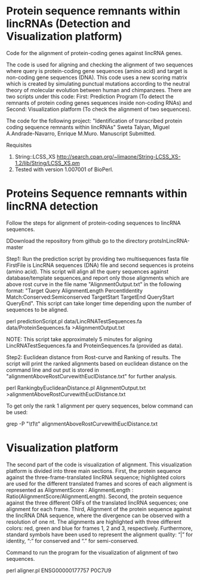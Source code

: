 # Protein sequence remnants within lincRNAs (Detection and Visualization platform)

Code for the alignment of protein-coding genes against lincRNA genes.

The code is used for aligning and checking the alignment of two sequences where query is protein-coding gene sequences (amino acid) and target is non-coding gene sequences (DNA). This code uses a new scoring matrix which is created by simulating punctual mutations according to the neutral theory of molecular evolution between human and chimpanzees. There are two scripts under this code: First: Prediction Program (To detect the remnants of protein coding genes sequences inside non-coding RNAs) and Second: Visualization platform (To check the alignment of two sequences).


The code for the following project:
"Identification of transcribed protein coding sequence remnants within lincRNAs"
Sweta Talyan, Miguel A.Andrade-Navarro, Enrique M.Muro. Manuscript Submitted.


 Requisites
1.  String::LCSS_XS
http://search.cpan.org/~limaone/String-LCSS_XS-1.2/lib/String/LCSS_XS.pm
2. Tested with version 1.007001 of BioPerl.


# Proteins Sequence remnants within lincRNA detection

Follow the steps for alignment of protein-coding sequences to lincRNA sequences.

DDownload the repository from github
go to the directory protsInLincRNA-master 

Step1: Run the prediction script by providing two multisequences fasta file FirstFile is LincRNA sequences (DNA) file and second sequences is proteins (amino acid). This script will align all the query sequences against database/template sequences,and report only those alignments which are above rost curve in the file name "AlignmentOutput.txt" in the following format: "Target	Query	AlignmentLength	PercentIdentity	Match:Conserved:Semiconserved	TargetStart	TargetEnd	QueryStart	QueryEnd". This script can take longer time depending upon the number of sequences to be aligned.

perl predictionScript.pl data/LincRNATestSequences.fa data/ProteinSequences.fa >AlignmentOutput.txt

NOTE: This script take approximately 5 minutes for aligning LincRNATestSequences.fa and ProteinSequences.fa (provided as data).

Step2: Euclidean distance from Rost-curve and Ranking of results. The script will print the ranked alignments based on euclidean distance on the command line and out put is stored in "alignmentAboveRostCurvewithEuclDistance.txt" for further analysis.

perl RankingbyEuclideanDistance.pl AlignmentOutput.txt >alignmentAboveRostCurvewithEuclDistance.txt

To get only the rank 1 alignment per query sequences, below command can be used:

grep -P "\t1\t" alignmentAboveRostCurvewithEuclDistance.txt


# Visualization platform

The second part of the code is visualization of alignment. This visualization platform is divided into three main sections. First, the protein sequence against the three-frame-translated lincRNA sequence; highlighted colors are used for the different translated frames and scores of each alignment is represented as AlignmentScore : AlignmentLength : Ratio(AlignmentScore/AlignmentLength). Second, the protein sequence against the three different ORFs of the translated lincRNA sequences; one alignment for each frame. Third, Alignment of the protein sequence against the lincRNA DNA sequence, where the divergence can be observed with a resolution of one nt.
The alignments are highlighted with three different colors: red, green and blue for frames 1, 2 and 3, respectively. Furthermore, standard symbols have been used to represent the alignment quality: “|” for identity, “:” for conserved  and “.” for semi-conserved. 

Command to run the program for the visualization of alignment of two sequences.

perl aligner.pl ENSG00000177757 P0C7U9

